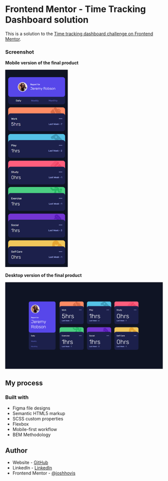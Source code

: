 # Frontend Mentor - Time Tracking Dashboard solution

This is a solution to the [Time tracking dashboard challenge on Frontend Mentor](https://www.frontendmentor.io/solutions/responsive-time-tracking-dashboard-hHVGzFIXm6).

### Screenshot

**Mobile version of the final product**

<img src="./images/screenshot-mobile.png" alt="Image of an Time tracking dashboard on a mobile device viewport" width="200"/>

**Desktop version of the final product**

<img src="./images/screenshot-desktop.png" alt="Image of a Time tracking dashboard on a desktop device viewport" width="550"/>

## My process

### Built with

-   Figma file designs
-   Semantic HTML5 markup
-   SCSS custom properties
-   Flexbox
-   Mobile-first workflow
-   BEM Methodology

## Author

-   Website - [GitHub](https://github.com/joshhovis)
-   LinkedIn - [LinkedIn](https://www.linkedin.com/in/joshua-hovis/)
-   Frontend Mentor - [@joshhovis](https://www.frontendmentor.io/profile/joshhovis)
